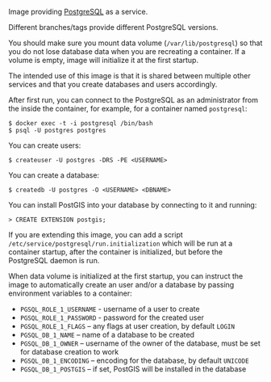 Image providing [PostgreSQL](http://www.postgresql.org/) as a service.

Different branches/tags provide different PostgreSQL versions.

You should make sure you mount data volume (`/var/lib/postgresql`) so that you do not
lose database data when you are recreating a container. If a volume is empty, image
will initialize it at the first startup.

The intended use of this image is that it is shared between multiple other services
and that you create databases and users accordingly.

After first run, you can connect to the PostgreSQL as an administrator from the inside
the container, for example, for a container named `postgresql`:

```
$ docker exec -t -i postgresql /bin/bash
$ psql -U postgres postgres
```

You can create users:

```
$ createuser -U postgres -DRS -PE <USERNAME>
```

You can create a database:

```
$ createdb -U postgres -O <USERNAME> <DBNAME>
```

You can install PostGIS into your database by connecting to it and running:

```
> CREATE EXTENSION postgis;
```

If you are extending this image, you can add a script `/etc/service/postgresql/run.initialization`
which will be run at a container startup, after the container is initialized, but before the
PostgreSQL daemon is run.

When data volume is initialized at the first startup, you can instruct the image to automatically
create an user and/or a database by passing environment variables to a container:

* `PGSQL_ROLE_1_USERNAME` - username of a user to create
* `PGSQL_ROLE_1_PASSWORD` - password for the created user
* `PGSQL_ROLE_1_FLAGS` – any flags at user creation, by default `LOGIN`
* `PGSQL_DB_1_NAME` – name of a database to be created
* `PGSQL_DB_1_OWNER` – username of the owner of the database, must be set for database creation to work
* `PGSQL_DB_1_ENCODING` – encoding for the database, by default `UNICODE`
* `PGSQL_DB_1_POSTGIS` – if set, PostGIS will be installed in the database
